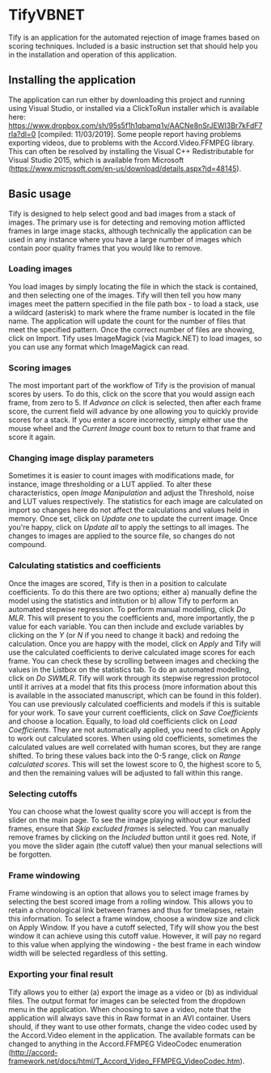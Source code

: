 # TifyVBNET
Tify is an application for the automated rejection of image frames based on scoring techniques. Included is a basic instruction set that should help you in the installation and operation of this application.
## Installing the application
The application can run either by downloading this project and running using Visual Studio, or installed via a ClickToRun installer which is available here: https://www.dropbox.com/sh/95s5f1h1qbamq1v/AACNe8nSrJEWI3Br7kFdF7rla?dl=0 [compiled: 11/03/2019].
Some people report having problems exporting videos, due to problems with the Accord.Video.FFMPEG library. This can often be resolved by installing the Visual C++ Redistributable for Visual Studio 2015, which is available from Microsoft (https://www.microsoft.com/en-us/download/details.aspx?id=48145).
## Basic usage
Tify is designed to help select good and bad images from a stack of images. The primary use is for detecting and removing motion afflicted frames in large image stacks, although technically the application can be used in any instance where you have a large number of images which contain poor quality frames that you would like to remove. 
### Loading images
You load images by simply locating the file in which the stack is contained, and then selecting one of the images. Tify will then tell you how many images meet the pattern specified in the file path box - to load a stack, use a wildcard (asterisk) to mark where the frame number is located in the file name. The application will update the count for the number of files that meet the specified pattern. Once the correct number of files are showing, click on Import. 
Tify uses ImageMagick (via Magick.NET) to load images, so you can use any format which ImageMagick can read. 
### Scoring images
The most important part of the workflow of Tify is the provision of manual scores by users. To do this, click on the score that you would assign each frame, from zero to 5. If *Advance on click* is selected, then after each frame score, the current field will advance by one allowing you to quickly provide scores for a stack. 
If you enter a score incorrectly, simply either use the mouse wheel and the *Current Image* count box to return to that frame and score it again.
### Changing image display parameters
Sometimes it is easier to count images with modifications made, for instance, image thresholding or a LUT applied. To alter these characteristics, open *Image Manipulation* and adjust the Threshold, noise and LUT values respectively. The statistics for each image are calculated on import so changes here do not affect the calculations and values held in memory. Once set, click on *Update one* to update the current image. Once you're happy, click on *Update all* to apply the settings to all images. The changes to images are applied to the source file, so changes do not compound. 
### Calculating statistics and coefficients
Once the images are scored, Tify is then in a position to calculate coefficients. To do this there are two options; either a) manually define the model using the statistics and intitution or b) allow Tify to perform an automated stepwise regression. 
To perform manual modelling, click *Do MLR*. This will present to you the coefficients and, more importantly, the p value for each variable. You can then include and exclude variables by clicking on the *Y* (or *N* if you need to change it back) and redoing the calculation. Once you are happy with the model, click on *Apply* and Tify will use the calculated coefficients to derive calculated image scores for each frame. You can check these by scrolling between images and checking the values in the Listbox on the statistics tab. 
To do an automated modelling, click on *Do SWMLR*. Tify will work through its stepwise regression protocol until it arrives at a model that fits this process (more information about this is available in the associated manuscript, which can be found in this folder). 
You can use previously calculated coefficients and models if this is suitable for your work. To save your current coefficients, click on *Save Coefficients* and choose a location. Equally, to load old coefficients click on *Load Coefficients*. They are not automatically applied, you need to click on Apply to work out calculated scores. When using old coefficients, sometimes the calculated values are well correlated with human scores, but they are range shifted. To bring these values back into the 0-5 range, click on *Range calculated scores*. This will set the lowest score to 0, the highest score to 5, and then the remaining values will be adjusted to fall within this range. 
### Selecting cutoffs
You can choose what the lowest quality score you will accept is from the slider on the main page. To see the image playing without your excluded frames, ensure that *Skip excluded frames* is selected. You can manually remove frames by clicking on the *Included* button until it goes red. Note, if you move the slider again (the cutoff value) then your manual selections will be forgotten. 
### Frame windowing
Frame windowing is an option that allows you to select image frames by selecting the best scored image from a rolling window. This allows you to retain a chronological link between frames and thus for timelapses, retain this information. To select a frame window, choose a window size and click on Apply Window. If you have a cutoff selected, Tify will show you the best window it can achieve using this cutoff value. However, it will pay no regard to this value when applying the windowing - the best frame in each window width will be selected regardless of this setting. 
### Exporting your final result
Tify allows you to either (a) export the image as a video or (b) as individual files. The output format for images can be selected from the dropdown menu in the application. When choosing to save a video, note that the application will always save this in Raw format in an AVI container. Users should, if they want to use other formats, change the video codec used by the Accord.Video element in the application. The available formats can be changed to anything in the Accord.FFMPEG VideoCodec enumeration (http://accord-framework.net/docs/html/T_Accord_Video_FFMPEG_VideoCodec.htm). 
